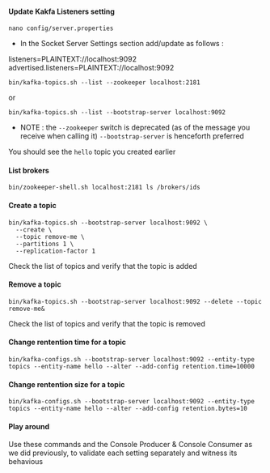 #### Update Kakfa Listeners setting 

````
nano config/server.properties
````

- In the Socket Server Settings section add/update as follows : 

listeners=PLAINTEXT://localhost:9092
advertised.listeners=PLAINTEXT://localhost:9092


````
bin/kafka-topics.sh --list --zookeeper localhost:2181
````

or 
````
bin/kafka-topics.sh --list --bootstrap-server localhost:9092
````

- NOTE : the `--zookeeper` switch is deprecated (as of the message you receive when calling it)
 `--bootstrap-server` is henceforth preferred

You should see the `hello` topic you created earlier

#### List brokers

````
bin/zookeeper-shell.sh localhost:2181 ls /brokers/ids
````


#### Create a topic

````
bin/kafka-topics.sh --bootstrap-server localhost:9092 \
  --create \
  --topic remove-me \
  --partitions 1 \
  --replication-factor 1
````

Check the list of topics and verify that the topic is added

#### Remove a topic

````
bin/kafka-topics.sh --bootstrap-server localhost:9092 --delete --topic remove-me&
````

Check the list of topics and verify that the topic is removed


#### Change rentention time for a topic

````
bin/kafka-configs.sh --bootstrap-server localhost:9092 --entity-type topics --entity-name hello --alter --add-config retention.time=10000
````

#### Change rentention size for a topic

````
bin/kafka-configs.sh --bootstrap-server localhost:9092 --entity-type topics --entity-name hello --alter --add-config retention.bytes=10
````

#### Play around 
Use these commands and the Console Producer & Console Consumer as we did previously, to validate each setting separately and witness its behavious
